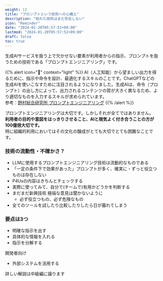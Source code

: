 ```yaml
---
weight: 13
title: "プロンプトという技術への心構え"
description: "枯れた技術はまだ存在しない"
icon: "Reminder"
date: "2024-01-20T05:57:52+09:00"
lastmod: "2024-01-20T05:57:52+09:00"
draft: false
toc: true
---
```


生成AIサービスを扱う上で欠かせない要素が利用者からの指示、プロンプトを扱うための技術である「プロンプトエンジニアリング」です。

{{% alert icon="📖" context="light" %}}
AI（人工知能）から望ましい出力を得るために、指示や命令を設計、最適化するスキルのことです。ChatGPTなどの生成AIを使いこなすために注目されるようになりました。生成AIは、命令（プロンプト）の出し方によって、出力されるコンテンツの質が大きく異なるため、より適切なものを入力するスキルが求められています。  
参考：[野村総合研究所 プロンプトエンジニアリング](https://www.nri.com/jp/knowledge/glossary/lst/ha/prompt_engineering)
{{% /alert %}}


プロンプトエンジニアリングは大切です。しかしそれが全てではありません。  
<strong>利用者の目的や意図をはっきりさせること、AIと根気よく付き合うことの方が100億倍大切です。</strong>  
特に組織的利用においてはその文化の醸成がとても大切でとても困難なことです。  

### 技術の流動性・不確かさ？
- LLMに使用するプロンプトエンジニアリング技術は流動的なものである
- 「一定の条件下で効果があった」プロンプトが多く、確実に・ずっと役立つものは存在しない
- P4Usの内容はきちんとチェックする
- 実際に使ってみて、自分で(チームで)有用かどうかを判断する
- まだまだ新興技術 極端な意見は聞かないように
  - 必ず役立つもの、必ず危険なもの
- 全てのツールを試したり比較したりしたら日が暮れてしまう

### 要点は3つ

- 明確な指示を出す
- 具体的な情報を入れる
- 指示を分解する

開発者向け  
- 外部システムを活用する

詳しい解説は中級編に譲ります